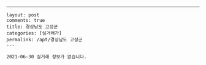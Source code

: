 ---
    layout: post
    comments: true
    title: 경상남도 고성군
    categories: [실거래가]
    permalink: /apt/경상남도 고성군
    ---

    2021-06-30 실거래 정보가 없습니다.

    